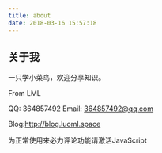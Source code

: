 ```yaml
---
title: about
date: 2018-03-16 15:57:18
---
```

## 关于我

一只学小菜鸟，欢迎分享知识。

From LML

QQ: 364857492
Email: 364857492@qq.com

Blog:http://blog.luoml.space

<!-- 来必力City版安装代码 -->
<div id="lv-container" data-id="city" data-uid="MTAyMC8zNTYwOC8xMjE0NA==">
	<script type="text/javascript">
   (function(d, s) {
       var j, e = d.getElementsByTagName(s)[0];

       if (typeof LivereTower === 'function') { return; }
    
       j = d.createElement(s);
       j.src = 'https://cdn-city.livere.com/js/embed.dist.js';
       j.async = true;
    
       e.parentNode.insertBefore(j, e);
   })(document, 'script');
	</script>
<noscript> 为正常使用来必力评论功能请激活JavaScript</noscript>
</div>
<!-- City版安装代码已完成 -->